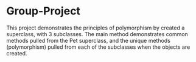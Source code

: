 # Group-Project
This project demonstrates the principles of polymorphism by created a superclass, with 3 subclasses. 
The main method demonstrates common methods pulled from the Pet superclass, 
and the unique methods (polymorphism) pulled from each of the subclasses when the objects are created.
